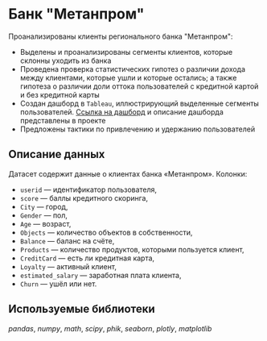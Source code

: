 # Банк "Метанпром"
Проанализированы клиенты регионального банка "Метанпром":
- Выделены и проанализированы сегменты клиентов, которые склонны уходить из банка
- Проведена проверка статистических гипотез о различии дохода между клиентами, которые ушли и которые остались; а также гипотеза о различии доли оттока пользователей с кредитной картой и без кредитной карты
- Создан дашборд в `Tableau`, иллюстрирующий выделенные сегменты пользователей. [Ссылка на дашборд](https://public.tableau.com/app/profile/.60784652/viz/final_project_16489906991740/Banksusers?publish=yes) и описание дашборда представлены в проекте
- Предложены тактики по привлечению и удержанию пользователей

## Описание данных
Датасет содержит данные о клиентах банка «Метанпром».
Колонки:
- `userid` — идентификатор пользователя,
- `score` — баллы кредитного скоринга,
- `City` — город,
- `Gender` — пол,
- `Age` — возраст,
- `Objects` — количество объектов в собственности,
- `Balance` — баланс на счёте,
- `Products` — количество продуктов, которыми пользуется клиент,
- `CreditCard` — есть ли кредитная карта,
- `Loyalty` — активный клиент,
- `estimated_salary` — заработная плата клиента,
- `Churn` — ушёл или нет.

## Используемые библиотеки
*pandas*, *numpy*, *math*, *scipy*, *phik*, *seaborn*, *plotly*, *matplotlib*

